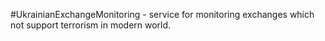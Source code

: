 #UkrainianExchangeMonitoring - service for monitoring exchanges which not support terrorism in modern world.